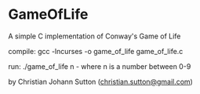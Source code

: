 # GameOfLife
A simple C implementation of Conway's Game of Life

compile:
gcc -lncurses -o game_of_life game_of_life.c

run:
./game_of_life n - where n is a number between 0-9

by Christian Johann Sutton (christian.sutton@gmail.com)
